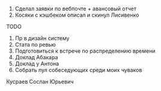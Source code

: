 1. Сделал заявки по вебпочте + авансовый отчет
2. Косяки с кэшбеком описал и скинул Лисивенко

TODO
1. Пр в дизайн систему
2. Стата по ревью
3. Подготовиться к встрече по распределению времени
4. Доклад Абакара
5. Доклад у Антона
6. Собрать пул собеседующих среди моих чуваков



Кусраев Сослан Юрьевич
